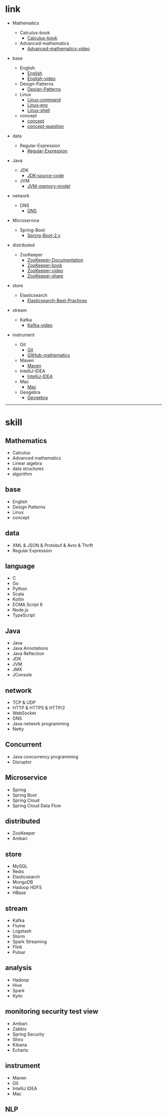 # link

- Mathematics
  - Calculus-book
    - [Calculus-book](https://github.com/zozospider/note/blob/master/Mathematics/Calculus/Calculus-book.md)
  - Advanced-mathematics
    - [Advanced-mathematics-video](https://github.com/zozospider/note/blob/master/Mathematics/Advanced-mathematics/Advanced-mathematics-video.md)

- base
  - English
    - [English](https://github.com/zozospider/note/blob/master/base/English/English.md)
    - [English-video](https://github.com/zozospider/note/blob/master/base/English/English-video.md)
  - Design-Patterns
    - [Design-Patterns](https://github.com/zozospider/note/blob/master/base/Design-Patterns/Design-Patterns.md)
  - Linux
    - [Linux-command](https://github.com/zozospider/note/blob/master/base/Linux/Linux-command.md)
    - [Linux-env](https://github.com/zozospider/note/blob/master/base/Linux/Linux-env.md)
    - [Linux-shell](https://github.com/zozospider/note/blob/master/base/Linux/Linux-shell.md)
  - concept
    - [concept](https://github.com/zozospider/note/blob/master/base/concept/concept.md)
    - [concept-question](https://github.com/zozospider/note/blob/master/base/concept/concept-question.md)

- data
  - Regular-Expression
    - [Regular-Expression](https://github.com/zozospider/note/blob/master/data/Regular-Expression/Regular-Expression.md)

- Java
  - JDK
    - [JDK-source-code](https://github.com/zozospider/note/blob/master/Java/JDK/JDK-source-code.md)
  - JVM
    - [JVM-memory-model](https://github.com/zozospider/note/blob/master/Java/JVM/JVM-memory-model.md)

- network
  - DNS
    - [DNS](https://github.com/zozospider/note/blob/master/network/DNS/DNS.md)

- Microservice
  - Spring-Boot
    - [Spring-Boot-2.x](https://github.com/zozospider/note/blob/master/Microservice/Spring-Boot/Spring-Boot-2.x.md)

- distributed
  - ZooKeeper
    - [ZooKeeper-Documentation](https://github.com/zozospider/note/blob/master/distributed/ZooKeeper/ZooKeeper-Documentation.md)
    - [ZooKeeper-book](https://github.com/zozospider/note/blob/master/distributed/ZooKeeper/ZooKeeper-book.md)
    - [ZooKeeper-video](https://github.com/zozospider/note/blob/master/distributed/ZooKeeper/ZooKeeper-video.md)
    - [ZooKeeper-share](https://github.com/zozospider/note/blob/master/distributed/ZooKeeper/ZooKeeper-share.md)

- store
  - Elasticsearch
    - [Elasticsearch-Best-Practices](https://github.com/zozospider/note/blob/master/store/Elasticsearch/Elasticsearch-Best-Practices.md)

- stream
  - Kafka
    - [Kafka-video](https://github.com/zozospider/note/blob/master/stream/Kafka/Kafka-video.md)

- instrument
  - Git
    - [Git](https://github.com/zozospider/note/blob/master/instrument/Git/Git.md)
    - [GitHub-mathematics](https://github.com/zozospider/note/blob/master/instrument/Git/GitHub-mathematics.md)
  - Maven
    - [Maven](https://github.com/zozospider/note/blob/master/instrument/Maven/Maven.md)
  - IntelliJ-IDEA
    - [IntelliJ-IDEA](https://github.com/zozospider/note/blob/master/instrument/IntelliJ-IDEA/IntelliJ-IDEA.md)
  - Mac
    - [Mac](https://github.com/zozospider/note/blob/master/instrument/Mac/Mac.md)
  - Geogebra
    - [Geogebra](https://github.com/zozospider/note/blob/master/instrument/Geogebra/Geogebra.md)

---

# skill

## Mathematics
- Calculus
- Advanced mathematics
- Linear algebra
- data structures
- algorithm

## base
- English
- Design Patterns
- Linux
- concept

## data
- XML & JSON & Protobuf & Avro & Thrift
- Regular Expression

## language
- C
- Go
- Python
- Scala
- Kotlin
- ECMA Script 6
- Node.js
- TypeScript

## Java
- Java
- Java Annotations
- Java Reflection
- JDK
- JVM
- JMX
- JConsole

## network
- TCP & UDP
- HTTP & HTTPS & HTTP/2
- WebSocket
- DNS
- Java network programming
- Netty

## Concurrent
- Java concurrency programming
- Disruptor

## Microservice
- Spring
- Spring Boot
- Spring Cloud
- Spring Cloud Data Flow

## distributed
- ZooKeeper
- Ambari

## store
- MySQL
- Redis
- Elasticsearch
- MongoDB
- Hadoop HDFS
- HBase

## stream
- Kafka
- Flume
- Logstash
- Storm
- Spark Streaming
- Flink
- Pulsar

## analysis
- Hadoop
- Hive
- Spark
- Kylin

## monitoring security test view
- Ambari
- Zabbix
- Spring Security
- Shiro
- Kibana
- Echarts

## instrument
- Maven
- Git
- IntelliJ IDEA
- Mac

## NLP
